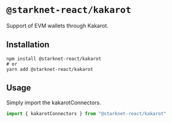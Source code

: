 # `@starknet-react/kakarot`

Support of EVM wallets through Kakarot.

## Installation

```
npm install @starknet-react/kakarot
# or
yarn add @starknet-react/kakarot
```

## Usage

Simply import the kakarotConnectors.

```ts
import { kakarotConnectors } from "@starknet-react/kakarot"
```

